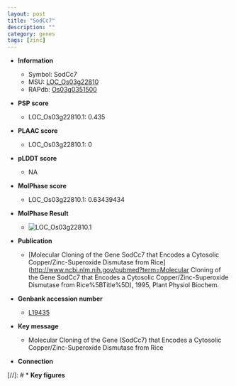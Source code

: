 ```yaml
---
layout: post
title: "SodCc7"
description: ""
category: genes
tags: [zinc]
---
```


* **Information**  
    + Symbol: SodCc7  
    + MSU: [LOC_Os03g22810](http://rice.plantbiology.msu.edu/cgi-bin/ORF_infopage.cgi?orf=LOC_Os03g22810)  
    + RAPdb: [Os03g0351500](http://rapdb.dna.affrc.go.jp/viewer/gbrowse_details/irgsp1?name=Os03g0351500)  

* **PSP score**  
    + LOC_Os03g22810.1: 0.435 

* **PLAAC score**  
    + LOC_Os03g22810.1: 0 

* **pLDDT score**
    + NA


* **MolPhase score**
    + LOC_Os03g22810.1: 0.63439434

* **MolPhase Result**
    + ![LOC_Os03g22810.1](https://304243504.github.io/Pictures/LOC_Os03g/LOC_Os03g22810.1.png)

* **Publication**  
    + [Molecular Cloning of the Gene SodCc7 that Encodes a Cytosolic Copper/Zinc-Superoxide  Dismutase from Rice](http://www.ncbi.nlm.nih.gov/pubmed?term=Molecular Cloning of the Gene SodCc7 that Encodes a Cytosolic Copper/Zinc-Superoxide  Dismutase from Rice%5BTitle%5D), 1995, Plant Physiol Biochem.

* **Genbank accession number**  
    + [L19435](http://www.ncbi.nlm.nih.gov/nuccore/L19435)

* **Key message**  
    + Molecular Cloning of the Gene (SodCc7) that Encodes a Cytosolic Copper/Zinc-Superoxide  Dismutase from Rice

* **Connection**  

[//]: # * **Key figures**  



